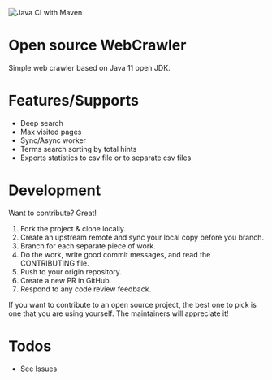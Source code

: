 ![Java CI with Maven](https://github.com/Ivanovskij/WebCrawler/workflows/Java%20CI%20with%20Maven/badge.svg)

# Open source WebCrawler
Simple web crawler based on Java 11 open JDK.

# Features/Supports
  - Deep search
  - Max visited pages
  - Sync/Async worker
  - Terms search sorting by total hints
  - Exports statistics to csv file or to separate csv files

# Development

Want to contribute? Great!
1. Fork the project & clone locally.
2. Create an upstream remote and sync your local copy before you branch.
3. Branch for each separate piece of work.
4. Do the work, write good commit messages, and read the CONTRIBUTING file.
5. Push to your origin repository.
6. Create a new PR in GitHub.
7. Respond to any code review feedback.

If you want to contribute to an open source project, the best one to pick is one that you are using yourself. The maintainers will appreciate it!

# Todos
 - See Issues